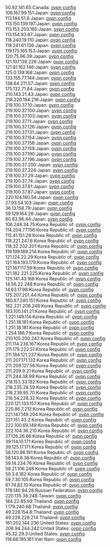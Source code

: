 50.92.141.65:Canada: [ovpn config](vpn/50_92_141_65.ovpn)  
106.167.99.151:Japan: [ovpn config](vpn/106_167_99_151.ovpn)  
113.144.51.6:Japan: [ovpn config](vpn/113_144_51_6.ovpn)  
113.150.139.197:Japan: [ovpn config](vpn/113_150_139_197.ovpn)  
113.153.203.165:Japan: [ovpn config](vpn/113_153_203_165.ovpn)  
113.154.93.67:Japan: [ovpn config](vpn/113_154_93_67.ovpn)  
118.240.19.110:Japan: [ovpn config](vpn/118_240_19_110.ovpn)  
118.241.61.136:Japan: [ovpn config](vpn/118_241_61_136.ovpn)  
119.175.165.153:Japan: [ovpn config](vpn/119_175_165_153.ovpn)  
120.75.96.39:Japan: [ovpn config](vpn/120_75_96_39.ovpn)  
121.107.139.226:Japan: [ovpn config](vpn/121_107_139_226.ovpn)  
121.81.162.146:Japan: [ovpn config](vpn/121_81_162_146.ovpn)  
125.0.139.168:Japan: [ovpn config](vpn/125_0_139_168.ovpn)  
133.155.77.144:Japan: [ovpn config](vpn/133_155_77_144.ovpn)  
138.64.211.57:Japan: [ovpn config](vpn/138_64_211_57.ovpn)  
175.132.71.84:Japan: [ovpn config](vpn/175_132_71_84.ovpn)  
210.143.21.43:Japan: [ovpn config](vpn/210_143_21_43.ovpn)  
218.220.194.216:Japan: [ovpn config](vpn/218_220_194_216.ovpn)  
219.100.37.10:Japan: [ovpn config](vpn/219_100_37_10.ovpn)  
219.100.37.100:Japan: [ovpn config](vpn/219_100_37_100.ovpn)  
219.100.37.103:Japan: [ovpn config](vpn/219_100_37_103.ovpn)  
219.100.37.11:Japan: [ovpn config](vpn/219_100_37_11.ovpn)  
219.100.37.126:Japan: [ovpn config](vpn/219_100_37_126.ovpn)  
219.100.37.131:Japan: [ovpn config](vpn/219_100_37_131.ovpn)  
219.100.37.154:Japan: [ovpn config](vpn/219_100_37_154.ovpn)  
219.100.37.158:Japan: [ovpn config](vpn/219_100_37_158.ovpn)  
219.100.37.159:Japan: [ovpn config](vpn/219_100_37_159.ovpn)  
219.100.37.190:Japan: [ovpn config](vpn/219_100_37_190.ovpn)  
219.100.37.196:Japan: [ovpn config](vpn/219_100_37_196.ovpn)  
219.100.37.200:Japan: [ovpn config](vpn/219_100_37_200.ovpn)  
219.100.37.224:Japan: [ovpn config](vpn/219_100_37_224.ovpn)  
219.100.37.29:Japan: [ovpn config](vpn/219_100_37_29.ovpn)  
219.100.37.74:Japan: [ovpn config](vpn/219_100_37_74.ovpn)  
219.100.37.81:Japan: [ovpn config](vpn/219_100_37_81.ovpn)  
219.100.37.87:Japan: [ovpn config](vpn/219_100_37_87.ovpn)  
220.104.180.54:Japan: [ovpn config](vpn/220_104_180_54.ovpn)  
27.93.54.103:Japan: [ovpn config](vpn/27_93_54_103.ovpn)  
36.13.158.79:Japan: [ovpn config](vpn/36_13_158_79.ovpn)  
59.129.164.26:Japan: [ovpn config](vpn/59_129_164_26.ovpn)  
60.83.96.44:Japan: [ovpn config](vpn/60_83_96_44.ovpn)  
106.248.34.75:Korea Republic of: [ovpn config](vpn/106_248_34_75.ovpn)  
114.204.77.156:Korea Republic of: [ovpn config](vpn/114_204_77_156.ovpn)  
115.41.151.28:Korea Republic of: [ovpn config](vpn/115_41_151_28.ovpn)  
118.221.247.6:Korea Republic of: [ovpn config](vpn/118_221_247_6.ovpn)  
118.32.202.201:Korea Republic of: [ovpn config](vpn/118_32_202_201.ovpn)  
119.199.189.214:Korea Republic of: [ovpn config](vpn/119_199_189_214.ovpn)  
121.124.22.29:Korea Republic of: [ovpn config](vpn/121_124_22_29.ovpn)  
121.164.193.179:Korea Republic of: [ovpn config](vpn/121_164_193_179.ovpn)  
121.167.117.59:Korea Republic of: [ovpn config](vpn/121_167_117_59.ovpn)  
121.182.221.225:Korea Republic of: [ovpn config](vpn/121_182_221_225.ovpn)  
125.141.43.168:Korea Republic of: [ovpn config](vpn/125_141_43_168.ovpn)  
14.56.22.248:Korea Republic of: [ovpn config](vpn/14_56_22_248.ovpn)  
14.63.17.98:Korea Republic of: [ovpn config](vpn/14_63_17_98.ovpn)  
175.207.201.44:Korea Republic of: [ovpn config](vpn/175_207_201_44.ovpn)  
180.67.240.151:Korea Republic of: [ovpn config](vpn/180_67_240_151.ovpn)  
182.221.208.248:Korea Republic of: [ovpn config](vpn/182_221_208_248.ovpn)  
183.100.141.21:Korea Republic of: [ovpn config](vpn/183_100_141_21.ovpn)  
1.221.149.114:Korea Republic of: [ovpn config](vpn/1_221_149_114.ovpn)  
1.251.18.181:Korea Republic of: [ovpn config](vpn/1_251_18_181.ovpn)  
1.251.18.181:Korea Republic of: [ovpn config](vpn/1_251_18_181.ovpn)  
1.254.186.7:Korea Republic of: [ovpn config](vpn/1_254_186_7.ovpn)  
210.105.200.242:Korea Republic of: [ovpn config](vpn/210_105_200_242.ovpn)  
211.114.236.167:Korea Republic of: [ovpn config](vpn/211_114_236_167.ovpn)  
211.179.222.51:Korea Republic of: [ovpn config](vpn/211_179_222_51.ovpn)  
211.184.121.237:Korea Republic of: [ovpn config](vpn/211_184_121_237.ovpn)  
211.207.171.132:Korea Republic of: [ovpn config](vpn/211_207_171_132.ovpn)  
211.209.127.56:Korea Republic of: [ovpn config](vpn/211_209_127_56.ovpn)  
211.209.9.21:Korea Republic of: [ovpn config](vpn/211_209_9_21.ovpn)  
211.244.38.99:Korea Republic of: [ovpn config](vpn/211_244_38_99.ovpn)  
218.153.33.182:Korea Republic of: [ovpn config](vpn/218_153_33_182.ovpn)  
218.235.28.59:Korea Republic of: [ovpn config](vpn/218_235_28_59.ovpn)  
218.239.95.70:Korea Republic of: [ovpn config](vpn/218_239_95_70.ovpn)  
218.54.228.32:Korea Republic of: [ovpn config](vpn/218_54_228_32.ovpn)  
220.121.133.157:Korea Republic of: [ovpn config](vpn/220_121_133_157.ovpn)  
220.86.7.212:Korea Republic of: [ovpn config](vpn/220_86_7_212.ovpn)  
221.147.149.204:Korea Republic of: [ovpn config](vpn/221_147_149_204.ovpn)  
221.151.43.2:Korea Republic of: [ovpn config](vpn/221_151_43_2.ovpn)  
222.100.69.149:Korea Republic of: [ovpn config](vpn/222_100_69_149.ovpn)  
222.104.36.210:Korea Republic of: [ovpn config](vpn/222_104_36_210.ovpn)  
27.126.26.66:Korea Republic of: [ovpn config](vpn/27_126_26_66.ovpn)  
39.114.10.171:Korea Republic of: [ovpn config](vpn/39_114_10_171.ovpn)  
39.125.17.171:Korea Republic of: [ovpn config](vpn/39_125_17_171.ovpn)  
58.120.86.191:Korea Republic of: [ovpn config](vpn/58_120_86_191.ovpn)  
58.143.6.36:Korea Republic of: [ovpn config](vpn/58_143_6_36.ovpn)  
59.14.234.76:Korea Republic of: [ovpn config](vpn/59_14_234_76.ovpn)  
59.21.106.248:Korea Republic of: [ovpn config](vpn/59_21_106_248.ovpn)  
59.3.6.182:Korea Republic of: [ovpn config](vpn/59_3_6_182.ovpn)  
59.7.30.105:Korea Republic of: [ovpn config](vpn/59_7_30_105.ovpn)  
61.74.82.10:Korea Republic of: [ovpn config](vpn/61_74_82_10.ovpn)  
178.140.94.28:Russian Federation: [ovpn config](vpn/178_140_94_28.ovpn)  
220.135.38.248:Taiwan: [ovpn config](vpn/220_135_38_248.ovpn)  
184.22.85.93:Thailand: [ovpn config](vpn/184_22_85_93.ovpn)  
1.179.240.68:Thailand: [ovpn config](vpn/1_179_240_68.ovpn)  
49.228.154.8:Thailand: [ovpn config](vpn/49_228_154_8.ovpn)  
49.228.228.214:Thailand: [ovpn config](vpn/49_228_228_214.ovpn)  
161.202.144.236:United States: [ovpn config](vpn/161_202_144_236.ovpn)  
208.94.244.242:United States: [ovpn config](vpn/208_94_244_242.ovpn)  
45.32.29.3:United States: [ovpn config](vpn/45_32_29_3.ovpn)  
118.68.195.161:Viet Nam: [ovpn config](vpn/118_68_195_161.ovpn)  

